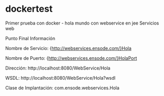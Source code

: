 # dockertest
Primer prueba con docker - hola mundo con webservice en jee
Servicios web

Punto Final 	Información

Nombre de Servicio\:	{http://webservices.ensode.com/}Hola

Nombre de Puerto\:	{http://webservices.ensode.com/}HolaPort
	
Dirección\:	http://localhost:8080/WebService/Hola

WSDL\:	http://localhost:8080/WebService/Hola?wsdl

Clase de Implantación\:	com.ensode.webservices.Hola
